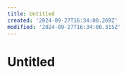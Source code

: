 ```yaml
---
title: Untitled
created: '2024-09-27T16:34:00.269Z'
modified: '2024-09-27T16:34:00.315Z'
---
```


# Untitled
